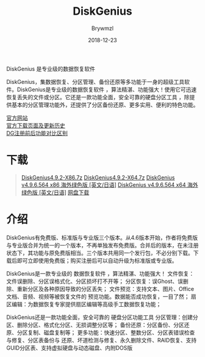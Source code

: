 ﻿---
layout:     post
title:      DiskGenius
date:       2018-12-23
author:     Brywmzl
tags: [DiskGenius]
categories: [磁盘芯片]
---
DiskGenius 是专业级的数据恢复软件

<!--more-->

DiskGenius，集数据恢复、分区管理、备份还原等多功能于一身的超级工具软件。DiskGenius是专业级的数据恢复软件 ，算法精湛、功能强大！使用它可迅速恢复丢失的文件或分区。它还是一款功能全面，安全可靠的硬盘分区工具 ，除提供基本的分区管理功能外，还提供了分区备份还原、更多实用、便利的特色功能。

[官方网站](http://diskgenius.cn)  
[官方下载页面及更新历史](http://diskgenius.cn/download.php)  
[DG注册前后功能对比区别](http://diskgenius.cn/pro/details.php)  


# 下载
> [DiskGenius4.9.2-X86.7z](https://www.lanzous.com/i2oig3i)
> [DiskGenius4.9.2-X64.7z](https://www.lanzous.com/i2oifti)
> [DiskGenius v4.9.6.564 x86 海外绿色版 [英文/日语]](https://www.lanzous.com/i2oi81i)
> [DiskGenius v4.9.6.564 x64 海外绿色版 [英文/日语]](https://www.lanzous.com/i2oi2ja)
> [网盘下载](https://pan.baidu.com/s/1dnml4Eaii-efiTQnv8Praw)

# 介绍
DiskGenius有免费版、标准版与专业版三个版本。从4.6版本开始，作者将免费版与专业版合并为统一的一个版本，不再单独发布免费版。合并后的版本，在未注册状态下，其功能与原免费版相当。三个版本共用同一个发行包，不必分别下载。下载后即可立即使用免费版；购买注册后可以自动升级为标准版或专业版。

DiskGenius是一款专业级的 数据恢复软件 ，算法精湛、功能强大！
文件恢复：文件误删除、分区误格式化、分区损坏打不开等；
分区恢复：误Ghost、误删除、重新分区及各种原因导致的分区丢失；
文件预览：支持文本、图片、Office文档、音频、视频等被恢复文件的
预览功能。数据能否成功恢复，一目了然；
扇区编辑：为数据恢复专家提供扇区编辑等高级手工数据恢复功能；

DiskGenius还是一款功能全面，安全可靠的 硬盘分区功能工具
分区管理：创建分区、删除分区、格式化分区、无损调整分区等；
备份还原：分区备份、分区还原、分区复制、磁盘复制等；
更多功能：快速分区、整数分区、分区表错误检查与修复、分区表备份与
还原、坏道检测与修复、永久删除文件、RAID恢复、支持
GUID分区表、支持虚拟硬盘与动态磁盘、内附DOS版
